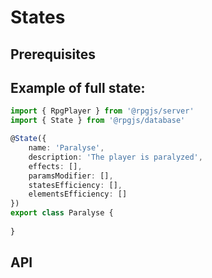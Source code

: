 # States

## Prerequisites

<!--@include: ../partials/prerequisites-data.md-->

## Example of full state:

```ts
import { RpgPlayer } from '@rpgjs/server'
import { State } from '@rpgjs/database'

@State({  
    name: 'Paralyse',
    description: 'The player is paralyzed',
    effects: [],
    paramsModifier: [],
    statesEfficiency: [],
    elementsEfficiency: []
})
export class Paralyse {
    
}
```

## API

<!--@include: ../api/State.md-->